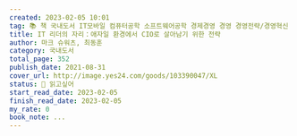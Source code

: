 ```yaml
---
created: 2023-02-05 10:01
tag: 📚 책 국내도서 IT모바일 컴퓨터공학 소프트웨어공학 경제경영 경영 경영전략/경영혁신 조직/인적자원관리
title: IT 리더의 자리：애자일 환경에서 CIO로 살아남기 위한 전략
author: 마크 슈워츠, 최동훈
category: 국내도서
total_page: 352
publish_date: 2021-08-31
cover_url: http://image.yes24.com/goods/103390047/XL
status: 👀 읽고싶어
start_read_date: 2023-02-05
finish_read_date: 2023-02-05
my_rate: 0
book_note: ...
---
```



